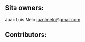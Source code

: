 
Site owners:
------------------------
Juan Luis Melo   juanlmelo@gmail.com

Contributors:
------------------------
